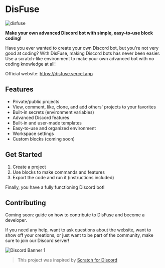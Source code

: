 # DisFuse

![disfuse](https://github.com/user-attachments/assets/71f0b5f8-faf3-4194-b0bd-ceacb5fb62a5)

**Make your own advanced Discord bot with simple, easy-to-use block coding!**

Have you ever wanted to create your own Discord bot, but you're not very good at coding?
With DisFuse, making Discord bots has never been easier. Use a scratch-like environment to make your own advanced bot with no coding knowledge at all!

Official website: https://disfuse.vercel.app

## Features
* Private/public projects
* View, comment, like, clone, and add others' projects to your favorites
* Built-in secrets (environment variables)
* Advanced Discord features
* Built-in and user-made templates
* Easy-to-use and organized environment
* Workspace settings
* Custom blocks (coming soon)

## Get Started
1. Create a project
2. Use blocks to make commands and features
3. Export the code and run it (instructions included)

Finally, you have a fully functioning Discord bot!

## Contributing
Coming soon: guide on how to contribute to DisFuse and become a developer.


If you need any help, want to ask questions about the website, want to show off your creations, or just want to be part of the community, make sure to join our Discord server!

![Discord Banner 1](https://discord.com/api/guilds/1232427191099457626/widget.png?style=banner2)

> This project was inspired by [Scratch for Discord](https://github.com/Androz2091/scratch-for-discord)
